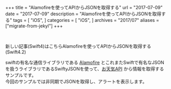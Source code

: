 +++
title = "Alamofireを使ってAPIからJSONを取得する"
url = "2017-07-09"
date = "2017-07-09"
description = "Alamofireを使ってAPIからJSONを取得する"
tags = [
    "iOS",
]
categories = [
    "iOS",
]
archives = "2017/07"
aliases = ["migrate-from-jekyl"]
+++

<br>

新しい記事(Swift4)はこちらAlamofireを使ってAPIからJSONを取得する(Swift4.2)  

swiftの有名な通信ライブラリである [Alamofire](https://github.com/Alamofire/Alamofire) とこれまたSwiftで有名なJSONを扱うライブラリであるSwiftyJSONを使って、[お天気API](http://weather.livedoor.com/weather_hacks/webservice) から情報を取得するサンプルです。  
今回のサンプルでは非同期でJSONを取得し、アラートを表示します。  

<script src="https://gist.github.com/O-Junpei/eea7676aff57850aefb01cdbf2b6c05e.js"></script>
